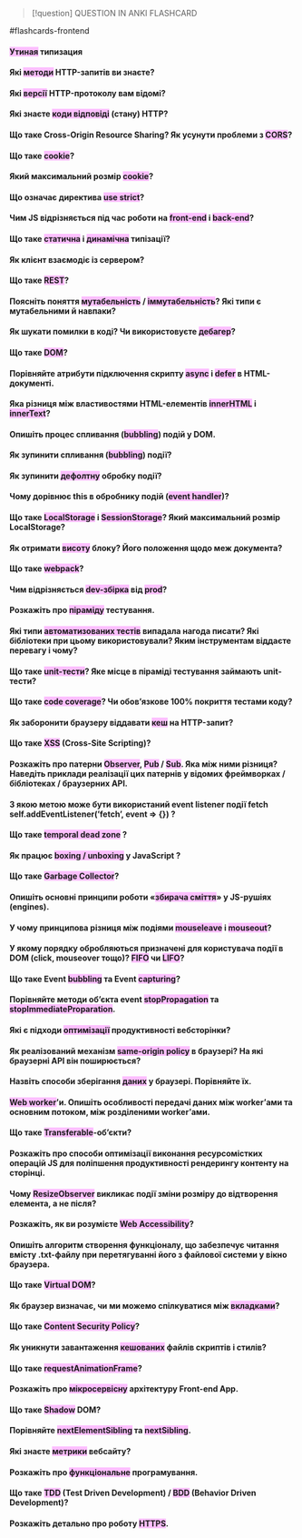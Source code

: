 
> [!question] QUESTION IN ANKI FLASHCARD

#flashcards-frontend 

#### <span style="background:#fdbfff">Утиная</span> типизация

#### Які <span style="background:#fdbfff">методи</span> HTTP-запитів ви знаєте?

#### Які <span style="background:#fdbfff">версії</span> HTTP-протоколу вам відомі?

#### Які знаєте <span style="background:#fdbfff">коди відповіді</span> (стану) HTTP?

#### Що таке Cross-Origin Resource Sharing? Як усунути проблеми з <span style="background:#fdbfff">CORS</span>?

#### Що таке <span style="background:#fdbfff">cookie</span>?

#### Який максимальний розмір <span style="background:#fdbfff">cookie</span>?

#### Що означає директива <span style="background:#fdbfff">use strict</span>?

#### Чим JS відрізняється під час роботи на <span style="background:#fdbfff">front-end</span> і <span style="background:#fdbfff">back-end</span>?

#### Що таке <span style="background:#fdbfff">статична</span> і <span style="background:#fdbfff">динамічна</span> типізації?

#### Як клієнт взаємодіє із сервером?

#### Що таке <span style="background:#fdbfff">REST</span>?

#### Поясніть поняття <span style="background:#fdbfff">мутабельність</span> / <span style="background:#fdbfff">іммутабельність</span>? Які типи є мутабельними й навпаки?

#### Як шукати помилки в коді? Чи використовуєте <span style="background:#fdbfff">дебагер</span>?

#### Що таке <span style="background:#fdbfff">DOM</span>?

#### Порівняйте атрибути підключення скрипту <span style="background:#fdbfff">async</span> і <span style="background:#fdbfff">defer</span> в HTML-документі.

#### Яка різниця між властивостями HTML-елементів <span style="background:#fdbfff">innerHTML</span> і <span style="background:#fdbfff">innerText</span>?

#### Опишіть процес спливання (<span style="background:#fdbfff">bubbling</span>) подій у DOM.

#### Як зупинити спливання (<span style="background:#fdbfff">bubbling</span>) події?

#### Як зупинити <span style="background:#fdbfff">дефолтну</span> обробку події?

#### Чому дорівнює this в обробнику подій (<span style="background:#fdbfff">event handler</span>)?

#### Що таке <span style="background:#fdbfff">LocalStorage</span> і <span style="background:#fdbfff">SessionStorage</span>? Який максимальний розмір LocalStorage?

#### Як отримати <span style="background:#fdbfff">висоту</span> блоку? Його положення щодо меж документа?

#### Що таке <span style="background:#fdbfff">webpack</span>?

#### Чим відрізняється <span style="background:#fdbfff">dev-збірка</span> від <span style="background:#fdbfff">prod</span>?

#### Розкажіть про <span style="background:#fdbfff">піраміду</span> тестування.

#### Які типи <span style="background:#fdbfff">автоматизованих тестів</span> випадала нагода писати? Які бібліотеки при цьому використовували? Яким інструментам віддаєте перевагу і чому?

#### Що таке <span style="background:#fdbfff">unit-тести</span>? Яке місце в піраміді тестування займають unit-тести?

#### Що таке <span style="background:#fdbfff">code coverage</span>? Чи обов’язкове 100% покриття тестами коду?

#### Як заборонити браузеру віддавати <span style="background:#fdbfff">кеш</span> на HTTP-запит?

#### Що таке <span style="background:#fdbfff">XSS</span> (Cross-Site Scripting)?

#### Розкажіть про патерни <span style="background:#fdbfff">Observer</span>, <span style="background:#fdbfff">Pub</span> / <span style="background:#fdbfff">Sub</span>. Яка між ними різниця? Наведіть приклади реалізації цих патернів у відомих фреймворках / бібліотеках / браузерних API.

#### З якою метою може бути використаний event listener події fetch self.addEventListener(’fetch’, event => {}) ?

#### Що таке <span style="background:#fdbfff">temporal dead zone</span> ?

#### Як працює <span style="background:#fdbfff">boxing / unboxing</span> у JavaScript ?

#### Що таке <span style="background:#fdbfff">Garbage Collector</span>?

#### Опишіть основні принципи роботи «<span style="background:#fdbfff">збирача сміття</span>» у JS-рушіях (engines).

#### У чому принципова різниця між подіями <span style="background:#fdbfff">mouseleave</span> і <span style="background:#fdbfff">mouseout</span>?

#### У якому порядку обробляються призначені для користувача події в DOM (click, mouseover тощо)? <span style="background:#fdbfff">FIFO</span> чи <span style="background:#fdbfff">LIFO</span>?

#### Що таке Event <span style="background:#fdbfff">bubbling</span> та Event <span style="background:#fdbfff">capturing</span>?

#### Порівняйте методи об’єкта event <span style="background:#fdbfff">stopPropagation</span> та <span style="background:#fdbfff">stopImmediateProparation</span>.

#### Які є підходи <span style="background:#fdbfff">оптимізації</span> продуктивності вебсторінки?

#### Як реалізований механізм <span style="background:#fdbfff">same-origin policy</span> в браузері? На які браузерні API він поширюється?

#### Назвіть способи зберігання <span style="background:#fdbfff">даних</span> у браузері. Порівняйте їх.

#### <span style="background:#fdbfff">Web worker</span>’и. Опишіть особливості передачі даних між worker’ами та основним потоком, між розділеними worker’ами.

#### Що таке <span style="background:#fdbfff">Transferable</span>-об’єкти?

#### Розкажіть про способи оптимізації виконання ресурсомістких операцій JS для поліпшення продуктивності рендерингу контенту на сторінці.

#### Чому <span style="background:#fdbfff">ResizeObserver</span> викликає події зміни розміру до відтворення елемента, а не після?

#### Розкажіть, як ви розумієте <span style="background:#fdbfff">Web Accessibility</span>?

#### Опишіть алгоритм створення функціоналу, що забезпечує читання вмісту .txt-файлу при перетягуванні його з файлової системи у вікно браузера.

#### Що таке <span style="background:#fdbfff">Virtual DOM</span>?

#### Як браузер визначає, чи ми можемо спілкуватися між <span style="background:#fdbfff">вкладками</span>?

#### Що таке <span style="background:#fdbfff">Content Security Policy</span>?

#### Як уникнути завантаження <span style="background:#fdbfff">кешованих</span> файлів скриптів і стилів?

#### Що таке <span style="background:#fdbfff">requestAnimationFrame</span>?

#### Розкажіть про <span style="background:#fdbfff">мікросервісну</span> архітектуру Front-end App.

#### Що таке <span style="background:#fdbfff">Shadow</span> DOM?

#### Порівняйте <span style="background:#fdbfff">nextElementSibling</span> та <span style="background:#fdbfff">nextSibling</span>.

#### Які знаєте <span style="background:#fdbfff">метрики</span> вебсайту?

#### Розкажіть про <span style="background:#fdbfff">функціональне</span> програмування.

#### Що таке <span style="background:#fdbfff">TDD</span> (Test Driven Development) / <span style="background:#fdbfff">BDD</span> (Behavior Driven Development)?

#### Розкажіть детально про роботу <span style="background:#fdbfff">HTTPS</span>.